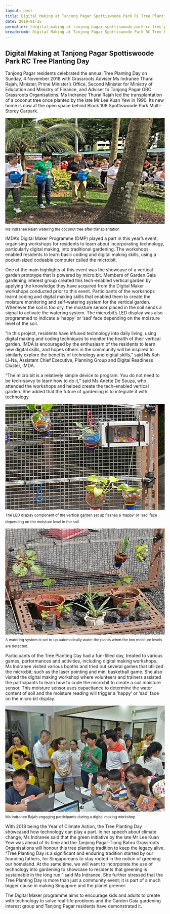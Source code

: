 ```yaml
---
layout: post
title: Digital Making at Tanjong Pagar Spottiswoode Park RC Tree Planting Day
date: 2019-01-15
permalink: /digital-making-at-tanjong-pagar-spottiswoode-park-rc-tree-planting-day/
breadcrumb: Digital Making at Tanjong Pagar Spottiswoode Park RC Tree Planting Day
---
```


## Digital Making at Tanjong Pagar Spottiswoode Park RC Tree Planting Day

Tanjong Pagar residents celebrated the annual Tree Planting Day on Sunday, 4 November 2018 with Grassroots Adviser Ms Indranee Thurai
Rajah, Minister, Prime Minister’s Office, Second Minister for Ministry of Education and Ministry of Finance, and Adviser to Tanjong Pagar
GRC Grassroots Organisations. Ms Indranee Thurai Rajah led the transplantation of a coconut tree once planted by the late Mr Lee Kuan Yew
in 1990. Its new home is now at the open space behind Block 108 Spottiswoode Park Multi-Storey Carpark.

![digital-making-at-tanjong-pagar-spottiswoode-park-rc-tree-planting-day](/images/stories/features/digital-making-at-tanjong-pagar-spottiswoode-park-rc-tree-planting-day/digital-making-at-tanjong-pagar-spottiswoode-park-rc-tree-planting-day1.jpg)<br> 
<sub>Ms Indranee Rajah watering the coconut tree after transplantation</sub>

IMDA’s Digital Maker Programme (DMP) played a part in this year’s event, organising workshops for residents to learn about incorporating technology, particularly digital making, into traditional gardening. The workshops enabled residents to learn basic coding and digital making skills, using a pocket-sized codeable computer called the micro:bit. 

 

One of the main highlights of this event was the showcase of a vertical garden prototype that is powered by micro:bit. Members of Garden Gaia gardening interest group created this tech-enabled vertical garden by applying the knowledge they have acquired from the Digital Maker workshops conducted prior to this event. Participants of the workshops learnt coding and digital making skills that enabled them to create the moisture monitoring and self-watering system for the vertical garden. Whenever the soil is too dry, the moisture sensor placed in the soil sends a signal to activate the watering system. The micro:bit’s LED display was also programmed to indicate a ‘happy’ or ‘sad’ face depending on the moisture level of the soil.

 

“In this project, residents have infused technology into daily living, using digital making and coding techniques to monitor the health of their vertical garden. IMDA is encouraged by the enthusiasm of the residents to learn new digital skills, and hopes others in the community will be inspired to similarly explore the benefits of technology and digital skills,” said Ms Koh Li-Na, Assistant Chief Executive, Planning Group and Digital Readiness Cluster, IMDA.

 

 

“The micro:bit is a relatively simple device to program. You do not need to be tech-savvy to learn how to do it,” said Ms Anette De Souza, who attended the workshops and helped create the tech-enabled vertical garden. She added that the future of gardening is to integrate it with technology.

![digital-making-at-tanjong-pagar-spottiswoode-park-rc-tree-planting-day](/images/stories/features/digital-making-at-tanjong-pagar-spottiswoode-park-rc-tree-planting-day/digital-making-at-tanjong-pagar-spottiswoode-park-rc-tree-planting-day2.jpg)<br>
<sub>The LED display component of the vertical garden set up flashes a ‘happy’ or ‘sad’ face depending on the moisture level in the soil.</sub>

![digital-making-at-tanjong-pagar-spottiswoode-park-rc-tree-planting-day](/images/stories/features/digital-making-at-tanjong-pagar-spottiswoode-park-rc-tree-planting-day/digital-making-at-tanjong-pagar-spottiswoode-park-rc-tree-planting-day3.jpg)<br>
<sub>A watering system is set to up automatically water the plants when the low moisture levels are detected.</sub>

Participants of the Tree Planting Day had a fun-filled day, treated to various games, performances and activities, including digital making workshops. Ms Indranee visited various booths and tried out several games that utilized the micro:bit; such as the laser pointing and mini basketball game. She also visited the digital making workshop where volunteers and trainers assisted the participants to learn how to code the micro:bit to create a soil moisture sensor. This moisture sensor uses capacitance to determine the water content of soil and the moisture reading will trigger a ‘happy’ or ‘sad’ face on the micro:bit display.

![digital-making-at-tanjong-pagar-spottiswoode-park-rc-tree-planting-day](/images/stories/features/digital-making-at-tanjong-pagar-spottiswoode-park-rc-tree-planting-day/digital-making-at-tanjong-pagar-spottiswoode-park-rc-tree-planting-day4.jpg)<br>
<sub>Ms Indranee Rajah engaging participants during a digital making workshop.</sub>

With 2018 being the Year of Climate Action, the Tree Planting Day showcased how technology can play a part. In her speech about climate change, Ms Indranee said that the green initiative by the late Mr Lee Kuan Yew was ahead of its time and the Tanjong Pagar-Tiong Bahru Grassroots Organisations will honour this tree planting tradition to keep the legacy alive. “Tree Planting Day is a significant and enduring tradition started by our founding fathers, for Singaporeans to stay rooted in the notion of greening our homeland. At the same time, we will want to incorporate the use of technology into gardening to showcase to residents that greening is sustainable in the long run,” said Ms Indranee. She further stressed that the Tree Planting Day is more than just a community event; it is part of a much bigger cause in making Singapore and the planet greener.

 

The Digital Maker programme aims to encourage kids and adults to create with technology to solve real-life problems and the Garden Gaia gardening interest group and Tanjong Pagar residents have demonstrated it.


